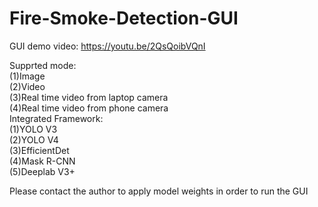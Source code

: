 # Fire-Smoke-Detection-GUI
GUI demo video: https://youtu.be/2QsQoibVQnI

Supprted mode:        
(1)Image      
(2)Video       
(3)Real time video from laptop camera     
(4)Real time video from phone camera             
Integrated Framework:        
(1)YOLO V3            
(2)YOLO V4      
(3)EfficientDet         
(4)Mask R-CNN           
(5)Deeplab V3+              

Please contact the author to apply model weights in order to run the GUI
